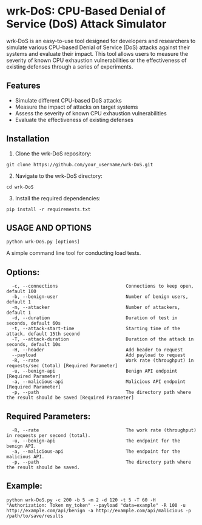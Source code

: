 # wrk-DoS: CPU-Based Denial of Service (DoS) Attack Simulator

wrk-DoS is an easy-to-use tool designed for developers and researchers to simulate various CPU-based Denial of Service (DoS) attacks against their systems and evaluate their impact. This tool allows users to measure the severity of known CPU exhaustion vulnerabilities or the effectiveness of existing defenses through a series of experiments.

## Features

- Simulate different CPU-based DoS attacks
- Measure the impact of attacks on target systems
- Assess the severity of known CPU exhaustion vulnerabilities
- Evaluate the effectiveness of existing defenses

## Installation

1. Clone the wrk-DoS repository:
```
git clone https://github.com/your_username/wrk-DoS.git
```
2. Navigate to the wrk-DoS directory:
```
cd wrk-DoS
```
3. Install the required dependencies:
```
pip install -r requirements.txt
```

## USAGE AND OPTIONS
```
python wrk-DoS.py [options]
```
A simple command line tool for conducting load tests.

## Options:
```
  -c, --connections                         Connections to keep open, default 100
  -b, --benign-user                         Number of benign users, default 1
  -m, --attacker                            Number of attackers, default 1
  -d, --duration                            Duration of test in seconds, default 60s
  -t, --attack-start-time                   Starting time of the attack, default 15th second
  -T, --attack-duration                     Duration of the attack in seconds, default 10s
  -H, --header                              Add header to request
  --payload                                 Add payload to request
  -R, --rate                                Work rate (throughput) in requests/sec (total) [Required Parameter]
  -u, --benign-api                          Benign API endpoint [Required Parameter]
  -a, --malicious-api                       Malicious API endpoint [Required Parameter]
  -p, --path                                The directory path where the result should be saved [Required Parameter]
```
## Required Parameters:
```
  -R, --rate                                The work rate (throughput) in requests per second (total).
  -u, --benign-api                          The endpoint for the benign API.
  -a, --malicious-api                       The endpoint for the malicious API.
  -p, --path                                The directory path where the result should be saved.
```

## Example:
```
python wrk-DoS.py -c 200 -b 5 -m 2 -d 120 -t 5 -T 60 -H "Authorization: Token my_token" --payload "data=example" -R 100 -u http://example.com/api/benign -a http://example.com/api/malicious -p /path/to/save/results
```

